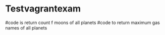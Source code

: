 # Testvagrantexam
#code is return count f moons of all planets 
#code to return maximum gas names of all planets 
